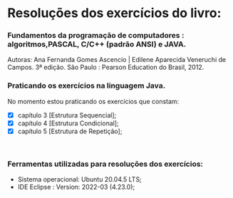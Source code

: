 # Resoluções dos exercícios do livro:

### Fundamentos da programação de computadores : algoritmos,PASCAL, C/C++ (padrão ANSI) e JAVA.

<p>Autoras: Ana Fernanda Gomes Ascencio | Edilene Aparecida Veneruchi de Campos. 3ª edição. São Paulo : Pearson Education do Brasil, 2012.</p>

### Praticando os exercícios na linguagem Java.

 No momento estou praticando os exercícios que constam:
- [x] capítulo 3 [Estrutura Sequencial];
- [x] capítulo 4 [Estrutura Condicional];
- [x] capítulo 5 [Estrutura de Repetição];

<br>

### Ferramentas utilizadas para resoluções dos exercícios:
- Sistema operacional: Ubuntu 20.04.5 LTS; 
- IDE Eclipse : Version: 2022-03 (4.23.0);
